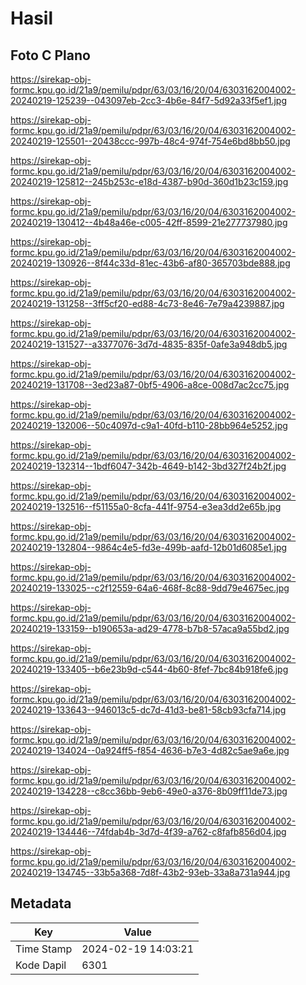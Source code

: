 # Hasil

## Foto C Plano

https://sirekap-obj-formc.kpu.go.id/21a9/pemilu/pdpr/63/03/16/20/04/6303162004002-20240219-125239--043097eb-2cc3-4b6e-84f7-5d92a33f5ef1.jpg

https://sirekap-obj-formc.kpu.go.id/21a9/pemilu/pdpr/63/03/16/20/04/6303162004002-20240219-125501--20438ccc-997b-48c4-974f-754e6bd8bb50.jpg

https://sirekap-obj-formc.kpu.go.id/21a9/pemilu/pdpr/63/03/16/20/04/6303162004002-20240219-125812--245b253c-e18d-4387-b90d-360d1b23c159.jpg

https://sirekap-obj-formc.kpu.go.id/21a9/pemilu/pdpr/63/03/16/20/04/6303162004002-20240219-130412--4b48a46e-c005-42ff-8599-21e277737980.jpg

https://sirekap-obj-formc.kpu.go.id/21a9/pemilu/pdpr/63/03/16/20/04/6303162004002-20240219-130926--8f44c33d-81ec-43b6-af80-365703bde888.jpg

https://sirekap-obj-formc.kpu.go.id/21a9/pemilu/pdpr/63/03/16/20/04/6303162004002-20240219-131258--3ff5cf20-ed88-4c73-8e46-7e79a4239887.jpg

https://sirekap-obj-formc.kpu.go.id/21a9/pemilu/pdpr/63/03/16/20/04/6303162004002-20240219-131527--a3377076-3d7d-4835-835f-0afe3a948db5.jpg

https://sirekap-obj-formc.kpu.go.id/21a9/pemilu/pdpr/63/03/16/20/04/6303162004002-20240219-131708--3ed23a87-0bf5-4906-a8ce-008d7ac2cc75.jpg

https://sirekap-obj-formc.kpu.go.id/21a9/pemilu/pdpr/63/03/16/20/04/6303162004002-20240219-132006--50c4097d-c9a1-40fd-b110-28bb964e5252.jpg

https://sirekap-obj-formc.kpu.go.id/21a9/pemilu/pdpr/63/03/16/20/04/6303162004002-20240219-132314--1bdf6047-342b-4649-b142-3bd327f24b2f.jpg

https://sirekap-obj-formc.kpu.go.id/21a9/pemilu/pdpr/63/03/16/20/04/6303162004002-20240219-132516--f51155a0-8cfa-441f-9754-e3ea3dd2e65b.jpg

https://sirekap-obj-formc.kpu.go.id/21a9/pemilu/pdpr/63/03/16/20/04/6303162004002-20240219-132804--9864c4e5-fd3e-499b-aafd-12b01d6085e1.jpg

https://sirekap-obj-formc.kpu.go.id/21a9/pemilu/pdpr/63/03/16/20/04/6303162004002-20240219-133025--c2f12559-64a6-468f-8c88-9dd79e4675ec.jpg

https://sirekap-obj-formc.kpu.go.id/21a9/pemilu/pdpr/63/03/16/20/04/6303162004002-20240219-133159--b190653a-ad29-4778-b7b8-57aca9a55bd2.jpg

https://sirekap-obj-formc.kpu.go.id/21a9/pemilu/pdpr/63/03/16/20/04/6303162004002-20240219-133405--b6e23b9d-c544-4b60-8fef-7bc84b918fe6.jpg

https://sirekap-obj-formc.kpu.go.id/21a9/pemilu/pdpr/63/03/16/20/04/6303162004002-20240219-133643--946013c5-dc7d-41d3-be81-58cb93cfa714.jpg

https://sirekap-obj-formc.kpu.go.id/21a9/pemilu/pdpr/63/03/16/20/04/6303162004002-20240219-134024--0a924ff5-f854-4636-b7e3-4d82c5ae9a6e.jpg

https://sirekap-obj-formc.kpu.go.id/21a9/pemilu/pdpr/63/03/16/20/04/6303162004002-20240219-134228--c8cc36bb-9eb6-49e0-a376-8b09ff11de73.jpg

https://sirekap-obj-formc.kpu.go.id/21a9/pemilu/pdpr/63/03/16/20/04/6303162004002-20240219-134446--74fdab4b-3d7d-4f39-a762-c8fafb856d04.jpg

https://sirekap-obj-formc.kpu.go.id/21a9/pemilu/pdpr/63/03/16/20/04/6303162004002-20240219-134745--33b5a368-7d8f-43b2-93eb-33a8a731a944.jpg


## Metadata

| Key        | Value               |
| ---------- | ------------------- |
| Time Stamp | 2024-02-19 14:03:21 |
| Kode Dapil | 6301                |



